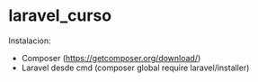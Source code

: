 # laravel_curso

Instalacion:
- Composer (https://getcomposer.org/download/)
- Laravel desde cmd (composer global require laravel/installer)